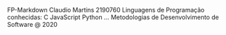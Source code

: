 FP-Markdown
Claudio Martins
2190760
Linguagens de Programação conhecidas:
C
JavaScript
Python
...
Metodologias de Desenvolvimento de Software @ 2020
